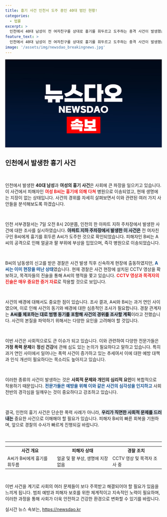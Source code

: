```yaml
---
title: 흉기 사건 인천서 도주 중인 40대 범인 현황!
categories:
  - 법률
excerpt: >
  인천에서 40대 남성이 전 여자친구를 상대로 흉기를 휘두르고 도주하는 충격 사건이 발생했습니다. 경찰은 CCTV와 목격자 진술을 통해 용의자를 추적 중입니다. B씨는 병원 치료를 받고 있으며 생명에는 지장이 없습니다. 사건의 전말은 과연 무엇일까요?
feature_text: >
  인천에서 40대 남성이 전 여자친구를 상대로 흉기를 휘두르고 도주하는 충격 사건이 발생했습니다. 경찰은 CCTV와 목격자 진술을 통해 용의자를 추적 중입니다. B씨는 병원 치료를 받고 있으며 생명에는 지장이 없습니다. 사건의 전말은 과연 무엇일까요?
image: '/assets/img/newsdao_breakingnews.jpg'
---
```


<p><img src="/assets/img/newsdao_breakingnews.jpg" alt="pcversion 속보" /></p>

<h2 data-ke-size="size26">인천에서 발생한 흉기 사건</h2>

<p data-ke-size="size16">&nbsp;</p>

<p>인천에서 발생한 <b>40대 남성</b>과 <b>여성의 흉기 사건</b>은 사회에 큰 파장을 일으키고 있습니다. 이 사건에서 피해자인 <b><span style="color: #ee2323;">여성 B씨는 흉기에 의해 다쳐</span></b> 병원으로 이송되었고, 현재 생명에는 지장이 없는 상태입니다. 사건의 경위를 자세히 살펴보면서 이와 관련된 여러 가지 사안들을 분석해보도록 하겠습니다.</p>

<p data-ke-size="size16">&nbsp;</p>

<p>인천 서부경찰서는 7일 오전 8시 20분쯤, 인천의 한 아파트 지하 주차장에서 발생한 사건에 대한 조사를 실시하였습니다. <b><span style="background-color: #21538527;">아파트 지하 주차장에서 발생한 이 사건은</span></b> 전 여자친구인 B씨에게 흉기를 휘두른 A씨가 도주한 것으로 확인되었습니다. 피해자인 B씨는 A씨의 공격으로 인해 얼굴과 팔 부위에 부상을 입었으며, 즉각 병원으로 이송되었습니다.</p>

<p data-ke-size="size16">&nbsp;</p>

<p>B씨의 남동생의 신고를 받은 경찰은 사건 발생 직후 신속하게 현장에 출동하였지만, <b><span style="color: #1a5490;">A씨는 이미 현장을 떠난 상태</span></b>였습니다. 현재 경찰은 사건 현장에 설치된 CCTV 영상을 확보하고, 목격자들의 진술을 통해 A씨의 행적을 쫓고 있습니다. <b><span style="color: #ee2323;">CCTV 영상과 목격자의 진술은 매우 중요한 증거 자료</span></b>로 작용할 것으로 보입니다.</p>

<p data-ke-size="size16">&nbsp;</p>

<p>사건의 배경에 대해서도 중요한 점이 있습니다. 조사 결과, A씨와 B씨는 과거 연인 사이였으며, 이로 인해 사건의 동기와 배경에 대한 심층적인 조사가 필요합니다. 경찰 관계자는 <b><span style="background-color: #21538527;">A씨를 체포하는 대로 범행 동기를 포함해 사건의 경위를 조사할 계획</span></b>이라고 전했습니다. 사건의 본질을 파악하기 위해서는 다양한 요인을 고려해야 할 것입니다.</p>

<p data-ke-size="size16">&nbsp;</p>

<p>이번 사건은 사회적으로도 큰 이슈가 되고 있습니다. 이와 관련하여 다양한 전문가들은 <b>가정 폭력 문제</b>와 <b>정신 건강</b>에 관해 심도 있는 논의가 필요하다고 말하고 있습니다. 특히 과거 연인 사이에서 일어나는 폭력 사건이 증가하고 있는 추세여서 이에 대한 예방 대책과 인식 개선이 필요하다는 목소리도 높아지고 있습니다.</p>

<p data-ke-size="size16">&nbsp;</p>

<p>이러한 종류의 사건이 발생하는 것은 <b>사회적 문제와 개인의 심리적 요인</b>이 복합적으로 작용하기 때문입니다. <b><span style="color: #1a5490;">전문가들은 예방을 위해 이와 같은 사건의 심각성을 인지하고</span></b> 사회 전반의 경각심을 일깨우는 것이 중요하다고 강조하고 있습니다.</p>

<p data-ke-size="size16">&nbsp;</p>

<p>결국, 인천의 흉기 사건은 단순한 폭력 사례가 아니라, <b><span style="background-color: #21538527;">우리가 직면한 사회적 문제를 드러내는</span></b> 중요한 사건으로 이해해야 할 필요가 있습니다. 피해자 B씨의 빠른 회복을 기원하며, 앞으로 경찰의 수사가 빠르게 진행되길 바랍니다. </p>

<p data-ke-size="size16">&nbsp;</p>

<hr/>

<table style="width: 100%;">
    <tr>
        <td style="text-align: center; height: 17px;"><b>사건 개요</b></td>
        <td style="text-align: center; height: 17px;"><b>피해자 상태</b></td>
        <td style="text-align: center; height: 17px;"><b>경찰 조치</b></td>
    </tr>
    <tr>
        <td>A씨가 B씨에게 흉기를 휘두름</td>
        <td>얼굴 및 팔 부상, 생명에 지장 없음</td>
        <td>CCTV 영상 및 목격자 조사 중</td>
    </tr>
</table>

<p data-ke-size="size16">&nbsp;</p>

<p>이번 사건을 계기로 사회의 여러 문제들이 보다 주목받고 해결되어야 할 필요가 있음을 느끼게 됩니다. 범죄 예방과 피해자 보호를 위한 체계적이고 지속적인 노력이 필요하며, 이러한 과정을 통해 사회가 더욱 안전하고 건강한 환경으로 변화할 수 있기를 바랍니다.</p>
실시간 뉴스 속보는, <a href="https://newsdao.kr" rel="dofollow">https://newsdao.kr</a>


